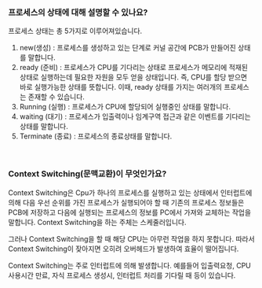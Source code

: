 ### 프로세스의 상태에 대해 설명할 수 있나요?

프로세스 상태는 총 5가지로 이루어져있습니다. 
1. new(생성) : 프로세스를 생성하고 있는 단계로 커널 공간에 PCB가 만들어진 상태를 말합니다.
2. ready (준비) : 프로세스가 CPU를 기다리는 상태로 프로세스가 메모리에 적재된 상태로 실행하는데 
           필요한 자원을 모두 얻을 상태입니다. 즉, CPU를 할당 받으면 바로 실행가능한 상태를 뜻합니다.
           이때, ready 상태를 가지는 여러개의 프로세스는 존재할 수 있습니다.
3. Running (실행) : 프로세스가 CPU에 할당되어 실행중인 상태를 말합니다.
4. waiting (대기) : 프로세스가 입출력이나 임계구역 접근과 같은 이벤트를 기다리는 상태를 말합니다.
5. Terminate (종료) : 프로세스의 종료상태를 말합니다.

<br>



### Context Switching(문맥교환)이 무엇인가요?

Context Switching은 Cpu가 하나의 프로세스를 실행하고 있는 상태에서 인터럽트에 의해 
다음 우선 순위를 가진 프로세스가 실행되어야 할 때 기존의 프로세스 정보들은 PCB에 저장하고 
다음에 실행되는 프로세스의 정보를 PC에서 가져와 교체하는 작업을 말합니다.
Context Switching을 하는 주체는 스케줄러입니다. 

그러나 Context Switching을 할 때 해당 CPU는 아무런 작업을 하지 못합니다. 따라서 Context Switching이 
잦아지면 오히려 오버헤드가 발생하여 효율이 떨어집니다. 

Context Switching는 주로 인터럽트에 의해 발생합니다.
예를들어 입출력요청, CPU 사용시간 만료, 자식 프로세스 생성시, 인터럽트 처리를 기다릴 때 등이 있습니다.
